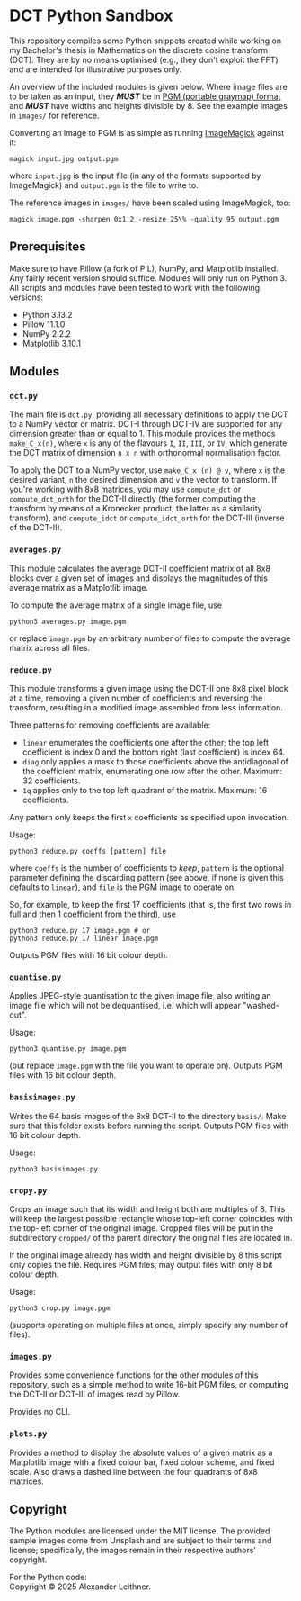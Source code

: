 # DCT Python Sandbox

This repository compiles some Python snippets created while working on my Bachelor's
thesis in Mathematics on the discrete cosine transform (DCT). They are by no means
optimised (e.g., they don't exploit the FFT) and are intended for illustrative
purposes only.

An overview of the included modules is given below. Where image files are to be taken
as an input, they ***MUST*** be in [PGM (portable graymap) format](https://en.wikipedia.org/wiki/Netpbm#File_formats)
and ***MUST*** have widths and heights divisible by 8. See the example images in
`images/` for reference.

Converting an image to PGM is as simple as running [ImageMagick](https://imagemagick.org)
against it:
```shell
magick input.jpg output.pgm
```
where `input.jpg` is the input file (in any of the formats supported by ImageMagick)
and `output.pgm` is the file to write to.

The reference images in `images/` have been scaled using ImageMagick, too:
```shell
magick image.pgm -sharpen 0x1.2 -resize 25\% -quality 95 output.pgm
```

## Prerequisites

Make sure to have Pillow (a fork of PIL), NumPy, and Matplotlib installed. Any fairly
recent version should suffice. Modules will only run on Python 3. All scripts and
modules have been tested to work with the following versions:
  * Python 3.13.2
  * Pillow 11.1.0
  * NumPy 2.2.2
  * Matplotlib 3.10.1

## Modules

### `dct.py`

The main file is `dct.py`, providing all necessary definitions to apply the DCT to
a NumPy vector or matrix. DCT-I through DCT-IV are supported for any dimension
greater than or equal to 1. This module provides the methods `make_C_x(n)`, where `x`
is any of the flavours `I`, `II`, `III`, or `IV`, which generate the DCT matrix of
dimension `n x n` with orthonormal normalisation factor.

To apply the DCT to a NumPy vector, use `make_C_x (n) @ v`, where `x` is the desired
variant, `n` the desired dimension and `v` the vector to transform. If you're working
with 8x8 matrices, you may use `compute_dct` or `compute_dct_orth` for the DCT-II
directly (the former computing the transform by means of a Kronecker product, the
latter as a similarity transform), and `compute_idct` or `compute_idct_orth` for the
DCT-III (inverse of the DCT-II).

### `averages.py`

This module calculates the average DCT-II coefficient matrix of all 8x8 blocks
over a given set of images and displays the magnitudes of this average matrix
as a Matplotlib image.

To compute the average matrix of a single image file, use
```shell
python3 averages.py image.pgm
```
or replace `image.pgm` by an arbitrary number of files to compute the average
matrix across all files.

### `reduce.py`

This module transforms a given image using the DCT-II one 8x8 pixel block at a
time, removing a given number of coefficients and reversing the transform, resulting
in a modified image assembled from less information.

Three patterns for removing coefficients are available:
  * `linear` enumerates the coefficients one after the other; the top left coefficient
    is index 0 and the bottom right (last coefficient) is index 64.
  * `diag` only applies a mask to those coefficients above the antidiagonal of the
    coefficient matrix, enumerating one row after the other. Maximum: 32 coefficients.
  * `1q` applies only to the top left quadrant of the matrix. Maximum: 16 coefficients.

Any pattern only keeps the first `x` coefficients as specified upon invocation.

Usage:
```shell
python3 reduce.py coeffs [pattern] file
```
where `coeffs` is the number of coefficients to *keep*, `pattern` is the optional
parameter defining the discarding pattern (see above, if none is given this defaults
to `linear`), and `file` is the PGM image to operate on.

So, for example, to keep the first 17 coefficients (that is, the first two rows in
full and then 1 coefficient from the third), use
```shell
python3 reduce.py 17 image.pgm # or
python3 reduce.py 17 linear image.pgm
```
Outputs PGM files with 16 bit colour depth.

### `quantise.py`

Applies JPEG-style quantisation to the given image file, also writing an image file
which will not be dequantised, i.e. which will appear "washed-out".

Usage:
```shell
python3 quantise.py image.pgm
```
(but replace `image.pgm` with the file you want to operate on). Outputs PGM files
with 16 bit colour depth.

### `basisimages.py`

Writes the 64 basis images of the 8x8 DCT-II to the directory `basis/`. Make sure
that this folder exists before running the script. Outputs PGM files with 16 bit
colour depth.

Usage:
```shell
python3 basisimages.py
```

### `cropy.py`

Crops an image such that its width and height both are multiples of 8. This will
keep the largest possible rectangle whose top-left corner coincides with the top-left
corner of the original image. Cropped files will be put in the subdirectory `cropped/`
of the parent directory the original files are located in.

If the original image already has width and height divisible by 8 this script only
copies the file. Requires PGM files, may output files with only 8 bit colour depth.

Usage:
```shell
python3 crop.py image.pgm
```
(supports operating on multiple files at once, simply specify any number of files).

### `images.py`

Provides some convenience functions for the other modules of this repository, such
as a simple method to write 16-bit PGM files, or computing the DCT-II or DCT-III of
images read by Pillow.

Provides no CLI.

### `plots.py`

Provides a method to display the absolute values of a given matrix as a Matplotlib
image with a fixed colour bar, fixed colour scheme, and fixed scale. Also draws
a dashed line between the four quadrants of 8x8 matrices.


## Copyright

The Python modules are licensed under the MIT license. The provided sample images
come from Unsplash and are subject to their terms and license; specifically, the
images remain in their respective authors' copyright.

For the Python code:  
Copyright &copy; 2025 Alexander Leithner.

